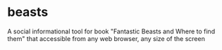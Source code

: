 # beasts

A social informational tool for book "Fantastic Beasts and Where to find them" that accessible from any web browser, any size of the screen
